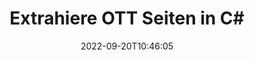 ---
############################# Static ############################
layout: "auto-gen-merger"
date: 2022-09-20T10:46:05
draft: false
otherformats: pps ppsx ppt pptx rtf tex vdx vsdm vsdx vssm vssx vstm vstx vsx vtx xlam

############################# Head ############################
head_title: "Extrahiere OTT Seiten in C#"
head_description: "Extrahieren Sie schnell Seiten aus einer OTT-Datei in C#. Speichern Sie das neue Dokument mit den ausgewählten Seiten mithilfe der Documents Merger API."

############################# Header ############################
title: "Extrahiere OTT Seiten in C#"
description: "Extrahieren Sie OTT-Seiten mit ein paar Zeilen .NET-Code."
bg_image: "https://cms.admin.containerize.com/templates/aspose/App_Themes/V3/images/bg/header1.png"
bg_overlay: false
button:
    enable: true
    icon: "fas fa-arrow-down"
    label: "Download kostenlose Testversion"
    link: "https://downloads.groupdocs.com/merger/net"

############################# SubMenu ############################
submenu:
    enable: true

    left:
        img_alt: "GroupDocs.Merger for .NET"
        image: "https://cms.admin.containerize.com/templates/groupdocs/images/product-logos/90x90-noborder/groupdocs-merger-net.png"
        product: "GroupDocs.Merger"
        platform: ".NET"

    middle:
        button:

            # button loop
            - link: "https://apireference.groupdocs.com/merger/net"
              text: "API-Referenz"

            # button loop
            - link: "https://github.com/groupdocs-merger"
              text: "Codebeispiele"

            # button loop
            - link: "https://products.groupdocs.app/merger/family"
              text: "Live-Demos"

            # button loop
            - link: "https://purchase.groupdocs.com/pricing/merger/net"
              text: "Preisgestaltung"

    right:
        link_download: "https://downloads.groupdocs.com/merger"
        link_learn: "https://docs.groupdocs.com/merger/net"
        link_buy: "https://purchase.groupdocs.com"

############################# About ############################
about:
    enable: true
    title: "Über die GroupDocs.Merger for .NET-API"
    content: |
        [GroupDocs.Merger for .NET](/de/merger/net/) bietet eine einfache Lösung zum sicheren Zusammenführen und Teilen zwischen einer Vielzahl von Dokumentformaten, einschließlich PDF, Microsoft Office (Word, Excel, PowerPoint , OneNote), OpenDocument, HTML, Bilder und viele andere in .NET-Anwendungen. Durch Hinzufügen von nur wenigen Codezeilen können Sie mehrere Dokumentoperationen ausführen, z. B. Verschieben, Entfernen, Drehen, Austauschen, Extrahieren oder Ändern der Ausrichtung von Seiten innerhalb der Dokumente. Die API zum Zusammenführen von Dokumenten unterstützt auch die Vorschau von Dokumentseiten als Bild, um die Dokumentstruktur, die Formatierung und den Inhalt auf der Seite zu analysieren.
        
        GroupDocs.Merger API ist die richtige Wahl für Unternehmenslösungen, die Funktionen zum Extrahieren von Dateiseiten benötigen. Diese APIs werden auf allen wichtigen Betriebssystemen und Plattformen einschließlich .NET Framework, .NET Standard, .NET Core, Mono gut unterstützt.

############################# Steps ############################
steps:
    enable: true
    title_left: "OTT Dateiseiten in .NET extrahieren"
    content_left: |
        [GroupDocs.Merger for .NET](/de/merger/net/) macht es C#-Entwicklern leicht, die gewünschten Seiten aus einer OTT-Datei zu extrahieren und als zu speichern eine neue Datei mit den ausgewählten Seiten, indem Sie einige einfache Schritte ausführen.
        
        * Initialisieren Sie **ExtractOptions** mit Seitenzahlen, die im resultierenden Dokument erscheinen sollen.
        * Erstellen Sie eine neue Instanz von **Merger** und übergeben Sie den Pfad des Quelldokuments als Konstruktorparameter.
        * Rufen Sie **ExtractPages** auf und übergeben Sie das Objekt **ExtractOptions**.
        * Rufen Sie **Save** auf und geben Sie den Dateipfad an, um das resultierende Dokument zu speichern.

    title_right: "System Anforderungen"
    content_right: |
        GroupDocs.Merger for .NET-APIs werden auf allen wichtigen Plattformen und Betriebssystemen unterstützt. Bevor Sie den folgenden Code ausführen, stellen Sie bitte sicher, dass die folgenden Voraussetzungen auf Ihrem System installiert sind.

        * Betriebssysteme: Microsoft Windows, Linux, MacOS
        * Entwicklungsumgebungen: Visual Studio, Xamarin, MonoDevelop
        * Rahmen: .NET Framework, .NET Standard, .NET Core, Mono
        * Laden Sie die neueste Version von GroupDocs.Merger for .NET von [NuGet](https://www.nuget.org/packages/groupdocs.merger) herunter
         
    code: |
     {{% merger/additional-styles %}}
     {{< merger/code-merger title="So extrahieren Sie OTT-Dateiseiten mit C#-Beispielcode">}}

        ```csharp    
        // Extrahieren Sie OTT-Dateiseiten mit der GroupDocs.Merger-API
        // Initialisiert die ExtractOptions-Klasse mit ausgewählten Seitenzahlen
        ExtractOptions extractOptions = new ExtractOptions(new int[] { 2, 5 });

        // Merger mit Eingabedokument OTT instanziieren
        using (Merger merger = new Merger("input.ott"))
          {
            // Rufen Sie die ExtractPages-Methode auf und übergeben Sie ihr das ExtractOptions-Objekt
            merger.ExtractPages(extractOptions);
    
            // Rufen Sie die Save-Methode auf, um das Ausgabedokument mit extrahierten Seiten zu speichern
            merger.Save("output.ott");
          }
        ```
     {{< /merger/code-merger >}}

############################# Demos ############################
demos:
    enable: true
    title: "Live-Demos - Extrahieren Sie OTT Seiten online"
    content: |
       Extrahieren Sie jetzt OTT Dateiseiten, indem Sie die Website [GroupDocs.Merger Live Demos](https://products.groupdocs.app/splitter/extract-pages/ott) besuchen.
       Die Live-Demo hat die folgenden Vorteile.
        
############################# About Formats ############################
about_formats:
    enable: true

############################# More Formats ############################
more_formats:
    enable: true
    title: "Extrahieren Sie Seiten aus anderen Dokumentformaten"
    content: |
        .NET dokumentiert Merger & Split API für Dateiformate und Bilder. Extrahieren Sie einige der gängigen Dateiformate wie unten angegeben.

############################# Back to top ###############################
back_to_top:
    enable: true
---